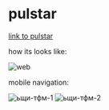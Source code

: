 # pulstar
[link to pulstar](https://ognivushka.github.io/pulstar/)


how its looks like:

![web](https://user-images.githubusercontent.com/108069895/187082626-d4e03d05-355e-4a29-9f6d-c3941977f525.PNG)

mobile navigation:

![ьщи-тфм-1](https://user-images.githubusercontent.com/108069895/187082638-dae42780-f602-4481-bf90-72de59a6b027.PNG)
![ьщи-тфм-2](https://user-images.githubusercontent.com/108069895/187082643-c953b5bc-48ca-4d6d-bbc1-b2497aa27c04.PNG)
